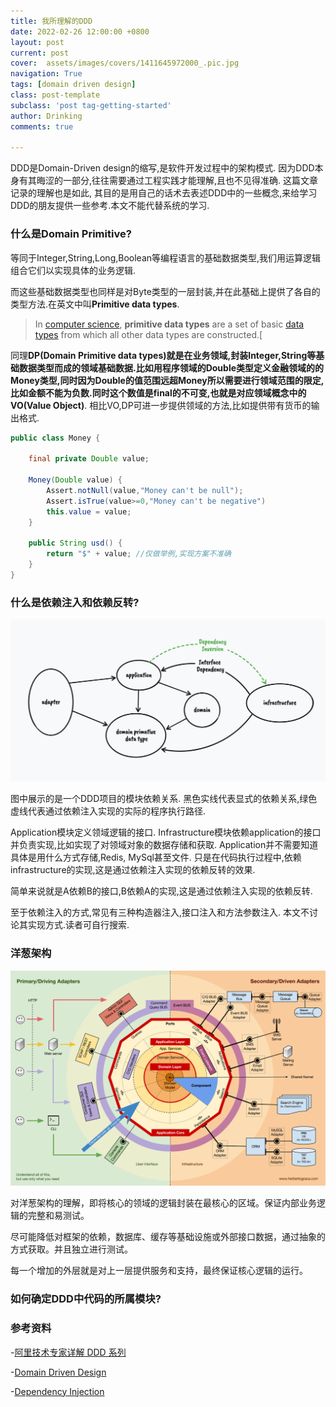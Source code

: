 ```yaml
---
title: 我所理解的DDD
date: 2022-02-26 12:00:00 +0800
layout: post
current: post
cover:  assets/images/covers/1411645972000_.pic.jpg
navigation: True
tags: [domain driven design]
class: post-template
subclass: 'post tag-getting-started'
author: Drinking
comments: true

---
```


DDD是Domain-Driven design的缩写,是软件开发过程中的架构模式. 因为DDD本身有其晦涩的一部分,往往需要通过工程实践才能理解,且也不见得准确. 这篇文章记录的理解也是如此, 其目的是用自己的话术去表述DDD中的一些概念,来给学习DDD的朋友提供一些参考.本文不能代替系统的学习.

### 什么是Domain Primitive?

等同于Integer,String,Long,Boolean等编程语言的基础数据类型,我们用运算逻辑组合它们以实现具体的业务逻辑.

而这些基础数据类型也同样是对Byte类型的一层封装,并在此基础上提供了各自的类型方法.在英文中叫**Primitive data types**.

> In [computer science](https://en.wikipedia.org/wiki/Computer_science), **primitive data types** are a set of basic [data types](https://en.wikipedia.org/wiki/Data_type) from which all other data types are constructed.[[](https://en.wikipedia.org/wiki/Primitive_data_type#cite_note-1)

同理**DP(Domain Primitive data types)**就是在业务领域,封装Integer,String等基础数据类型而成的领域基础数据.比如用程序领域的Double类型定义金融领域的的Money类型,同时因为Double的值范围远超Money所以需要进行领域范围的限定,比如金额不能为负数.同时这个数值是final的不可变,也就是对应领域概念中的**VO(Value Object)**. 相比VO,DP可进一步提供领域的方法,比如提供带有货币的输出格式.

```java
public class Money {
	
	final private Double value;
	
	Money(Double value) {
		Assert.notNull(value,"Money can't be null");
		Assert.isTrue(value>=0,"Money can't be negative")
		this.value = value;
	}
	
	public String usd() {
		return "$" + value; //仅做举例,实现方案不准确
	}
}

```



### 什么是依赖注入和依赖反转?

![DDD依赖结构图](/assets/img/2022/WX20220302-223723@2x.png)

图中展示的是一个DDD项目的模块依赖关系. 黑色实线代表显式的依赖关系,绿色虚线代表通过依赖注入实现的实际的程序执行路径.

Application模块定义领域逻辑的接口. Infrastructure模块依赖application的接口并负责实现,比如实现了对领域对象的数据存储和获取. Application并不需要知道具体是用什么方式存储,Redis, MySql甚至文件. 只是在代码执行过程中,依赖infrastructure的实现,这是通过依赖注入实现的依赖反转的效果.

简单来说就是A依赖B的接口,B依赖A的实现,这是通过依赖注入实现的依赖反转.

至于依赖注入的方式,常见有三种构造器注入,接口注入和方法参数注入. 本文不讨论其实现方式.读者可自行搜索.

### 洋葱架构

![洋葱架构](/assets/img/2022/onion_architecture.png)

对洋葱架构的理解，即将核心的领域的逻辑封装在最核心的区域。保证内部业务逻辑的完整和易测试。

尽可能降低对框架的依赖，数据库、缓存等基础设施或外部接口数据，通过抽象的方式获取。并且独立进行测试。

每一个增加的外层就是对上一层提供服务和支持，最终保证核心逻辑的运行。

### 如何确定DDD中代码的所属模块?



### 参考资料

-[阿里技术专家详解 DDD 系列](https://zhuanlan.zhihu.com/p/340911587)

-[Domain Driven Design](https://martinfowler.com/bliki/DomainDrivenDesign.html)

-[Dependency Injection](https://devopedia.org/dependency-injection)